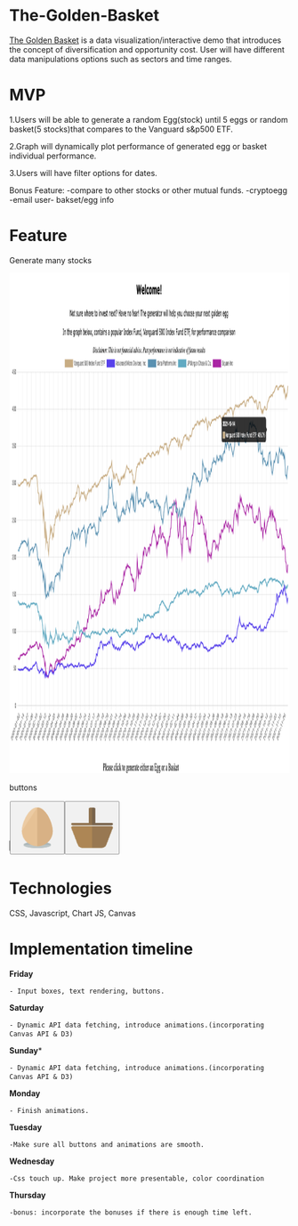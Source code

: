 # The-Golden-Basket

[The Golden Basket](https://andyayu.github.io/The-Golden-Basket/) is a data visualization/interactive demo that introduces
the concept of diversification and opportunity cost. User will have different
data manipulations options such as sectors and time ranges.

# MVP 
1.Users will be able to generate a random Egg(stock) until 5 eggs
    or random basket(5 stocks)that compares to the Vanguard s&p500 ETF.

2.Graph will dynamically plot performance of generated egg or basket individual performance.
    
3.Users will have filter options for dates.

Bonus Feature: 
    -compare to other stocks or other mutual funds.
    -cryptoegg
    -email user- bakset/egg info

# Feature

Generate many stocks 

<img src="assets/images/chart_basket.png" width=1400 height=900>


buttons

<img src="assets/images/egg_basket.png" width=200 height=100>


# Technologies
CSS, Javascript, Chart JS, Canvas

# Implementation timeline

**Friday** 

    - Input boxes, text rendering, buttons.

**Saturday**

    - Dynamic API data fetching, introduce animations.(incorporating Canvas API & D3)

**Sunday***

    - Dynamic API data fetching, introduce animations.(incorporating Canvas API & D3)

**Monday**

    - Finish animations.

**Tuesday**

    -Make sure all buttons and animations are smooth.

**Wednesday**

    -Css touch up. Make project more presentable, color coordination

**Thursday**

    -bonus: incorporate the bonuses if there is enough time left.
